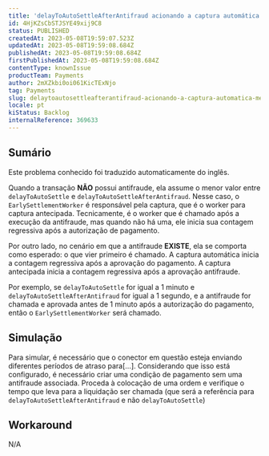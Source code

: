 ```yaml
---
title: 'delayToAutoSettleAfterAntifraud acionando a captura automática mesmo sem antifraude'
id: 4HjKZsCbSTJSYE49xij9C8
status: PUBLISHED
createdAt: 2023-05-08T19:59:07.523Z
updatedAt: 2023-05-08T19:59:08.684Z
publishedAt: 2023-05-08T19:59:08.684Z
firstPublishedAt: 2023-05-08T19:59:08.684Z
contentType: knownIssue
productTeam: Payments
author: 2mXZkbi0oi061KicTExNjo
tag: Payments
slug: delaytoautosettleafterantifraud-acionando-a-captura-automatica-mesmo-sem-antifraude
locale: pt
kiStatus: Backlog
internalReference: 369633
---
```


## Sumário

<div class="alert alert-info">
  <p>Este problema conhecido foi traduzido automaticamente do inglês.</p>
</div>


Quando a transação **NÃO** possui antifraude, ela assume o menor valor entre `delayToAutoSettle` e `delayToAutoSettleAfterAntifraud`. Nesse caso, o `EarlySettlementWorker` é responsável pela captura, que é o worker para captura antecipada. Tecnicamente, é o worker que é chamado após a execução da antifraude, mas quando não há uma, ele inicia sua contagem regressiva após a autorização de pagamento.

Por outro lado, no cenário em que a antifraude **EXISTE**, ela se comporta como esperado: o que vier primeiro é chamado. A captura automática inicia a contagem regressiva após a aprovação do pagamento. A captura antecipada inicia a contagem regressiva após a aprovação antifraude.

Por exemplo, se `delayToAutoSettle` for igual a 1 minuto e `delayToAutoSettleAfterAntifraud` for igual a 1 segundo, e a antifraude for chamada e aprovada antes de 1 minuto após a autorização do pagamento, então o `EarlySettlementWorker` será chamado.

## Simulação


Para simular, é necessário que o conector em questão esteja enviando diferentes períodos de atraso para[...]. Considerando que isso está configurado, é necessário criar uma condição de pagamento sem uma antifraude associada. Proceda à colocação de uma ordem e verifique o tempo que leva para a liquidação ser chamada (que será a referência para `delayToAutoSettleAfterAntifraud` e não `delayToAutoSettle`)

## Workaround


N/A





